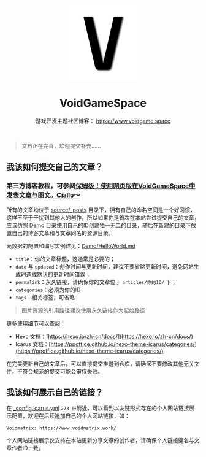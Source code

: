 <div align="center">
    <p align="center">
        <img align="center" src="source/images/avatar.png" alt="logo" width="200">
    </p>
    <h1 align="center">VoidGameSpace</h1>
    <p align="center">游戏开发主题社区博客：
        <a href="https://www.voidgame.space/">
            https://www.voidgame.space
        </a>
    </p>
    </br>
</div>

> 文档正在完善，欢迎提交补充……

## 我该如何提交自己的文章？

### 第三方博客教程，可参阅[保姆级！使用网页版在VoidGameSpace中发表文章与图文。Ciallo​～](https://www.voidgame.space/articles/QiNuoTu/CorrectlyReleased/)

所有的文章均位于 [source/_posts](source/_posts) 目录下，拥有自己的命名空间是一个好习惯，这样不至于干扰到其他人的创作，所以如果你是首次在本站尝试提交自己的文章，应该仿照 [Demo](source/_posts/Demo) 目录使用自己的ID创建独一无二的目录，随后在新建的目录下放置自己的博客文章和与文章同名的资源目录。

元数据的配置和编写实例详见：[Demo/HelloWorld.md](source/_posts/Demo/HelloWorld.md)

+ `title`：你的文章标题，这通常是必要的；
+ `date` 与 `updated`：创作时间与更新时间，建议不要省略更新时间，避免网站生成时造成默认的更新时间错误；
+ `permalink`：永久链接，请确保你的文章位于 `articles/你的ID/` 下；
+ `categories`：必须为你的ID
+ `tags`：相关标签，可省略

> 图片资源的引用路径建议使用永久链接作为起始路径

更多使用细节可以查阅：

+ Hexo 文档：[https://hexo.io/zh-cn/docs/](https://hexo.io/zh-cn/docs/)
+ Icarus 文档：[https://ppoffice.github.io/hexo-theme-icarus/categories/](https://ppoffice.github.io/hexo-theme-icarus/categories/)

在完美更新自己的文章后，可以直接提交推送到仓库，请确保不要修改其他无关文件，不符合规范的提交可能会审核失败。

## 我该如何展示自己的链接？

在 [_config.icarus.yml](_config.icarus.yml) `273 行`附近，可以看到以友链形式存在的个人网站链接展示配置，欢迎在后续追加自己的个人网站链接，如：

```
Voidmatrix: https://www.voidmatrix.work/
```

个人网站链接展示仅支持在本站更新分享文章的创作者，请确保个人链接键名与文章作者ID一致。
